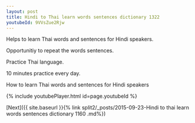 ```yaml
---
layout: post
title: Hindi to Thai learn words sentences dictionary 1322 
youtubeId: 9VVsZue2Rjw
---
```

 
 
Helps to learn Thai words and sentences for Hindi speakers.

Opportunitiy to repeat the words sentences. 

Practice Thai language. 
 
10 minutes practice every day. 
 
How to learn Thai words and sentences for Hindi speakers 
 
{% include youtubePlayer.html id=page.youtubeId %}
 
 
[Next]({{ site.baseurl }}{% link  split2/_posts/2015-09-23-Hindi to thai learn words sentences dictionary 1160 .md%})
 
